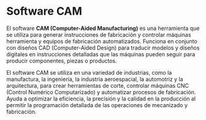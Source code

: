# Software CAM

El software **CAM (Computer-Aided Manufacturing)** es una herramienta que se utiliza para generar instrucciones de fabricación y controlar máquinas herramienta y equipos de fabricación automatizados. Funciona en conjunto con diseños CAD (Computer-Aided Design) para traducir modelos y diseños digitales en instrucciones detalladas que las máquinas pueden seguir para producir componentes, piezas o productos.

El software CAM se utiliza en una variedad de industrias, como la manufactura, la ingeniería, la industria aeroespacial, la automotriz y la arquitectura, para crear herramientas de corte, controlar máquinas CNC (Control Numérico Computarizado) y automatizar procesos de fabricación. Ayuda a optimizar la eficiencia, la precisión y la calidad en la producción al permitir la programación detallada de las operaciones de mecanizado y fabricación.
